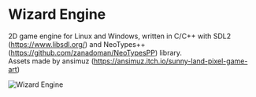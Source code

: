 # Wizard Engine
2D game engine for Linux and Windows, written in C/C++ with SDL2 (https://www.libsdl.org/) and NeoTypes++ (https://github.com/zanadoman/NeoTypesPP) library.\
Assets made by ansimuz (https://ansimuz.itch.io/sunny-land-pixel-game-art)

![Wizard Engine](https://github.com/zanadoman/Wizard-Engine/blob/main/Build/engine/logo.png)